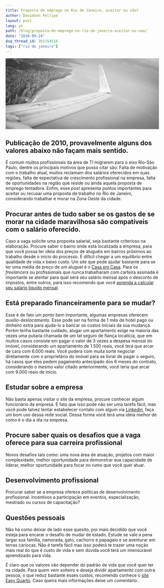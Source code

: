 ```yaml
---
title: Proposta de emprego no Rio de Janeiro, aceitar ou não?
author: Davidson Fellipe
layout: post
lang: pt
path: /blog/proposta-de-emprego-no-rio-de-janeiro-aceitar-ou-nao/
date: "2010-09-24"
dsq_thread_id: 261154516
tags: ["rio de janeiro"]
---
```


![](./praia-boa-viagem-recife.jpg)

## Publicação de 2010, provavelmente alguns dos valores abaixo não façam mais sentido.

É comum muitos profissionais da área de TI migrarem para o eixo Rio-São Paulo, dentre os principais motivos que posso citar são: Falta de motivação com o trabalho atual, muitos reclamam dos salários oferecidos em suas regiões, falta de expectativa de crescimento profissional na empresa, falta de oportunidades na região que reside ou ainda aquela proposta de emprego tentadora. Enfim, esse _post_ apresenta pontos importantes para aceitar ou recusar uma proposta de trabalho no Rio de Janeiro, considerando trabalhar e morar na Zona Oeste da cidade.

## Procurar antes de tudo saber se os gastos de se morar na cidade maravilhosa são compatíveis com o salário oferecido.

Caso a vaga solicite uma proposta salarial, seja bastante criterioso na elaboração. Procure saber o bairro onde está localizada a empresa, para que você possa ter ideia dos preços de aluguéis em bairros próximos ao trabalho desde o início do processo. É difícil chegar a um equilíbrio entre qualidade de vida x baixo custo. Um site que pode ajudar bastante para se ter uma média de preço de um aluguel é o [Casa em Casa][2]. Para os _freelancers_ ou profissionais que nunca trabalharam com carteira assinada é importante se atentar para qual será seu salário mensal após o desconto de impostos, entre outros, para isso recomendo que você [aprenda a calcular seu salário líquido mensal][3].

[2]: http://www.casaemcasa.com.br/
[3]: http://www.calculador.com.br/Trabalhista/SalarioLiquido.aspx

## Está preparado financeiramente para se mudar?

Esse é de fato um ponto bem importante, algumas empresas oferecem _auxílio-deslocamento_. Esse pode ser na forma de 1 mês de hotel pago ou dinheiro extra para ajuda-lo a bancar os custos iniciais da sua mudança. Porém tenha bastante cuidado, alugar um apartamento exige na maioria das vezes uma putaria chamada de um tal seguro de fiança locatícia, que em muitos casos consiste em pagar o valor de 3 vezes a despesa mensal do imóvel, considerando um apartamento de 1.500 reais, você terá que arcar de cara com 6.000 reais. Você poderá com muita sorte negociar diretamente com o proprietário do imóvel para se livrar de pagar o seguro, há casos que eles pedem pagamento antecipado dos 6 meses do contrato, considerando o mesmo valor citado anteriormente, você teria que arcar com 9.000 reais de início.

## Estudar sobre a empresa

Não basta apenas visitar o site da empresa, procure conhecer algum funcionário da empresa. É fato que isso pode não ser uma tarefa fácil, mas você pode talvez tentar estabelecer contato com algum via [_Linkedin_][4], faça um bom uso dessa rede social. Dessa forma você terá uma ideia melhor de como é o dia a dia na empresa.

[4]: http://www.linkedin.com/

## Procure saber quais os desafios que a vaga oferece para sua carreira profissional

Novos desafios tais como: uma nova área de atuação, projetos com maior complexidade, melhor oportunidade para demonstrar sua capacidade de liderar, melhor oportunidade para focar no rumo que você quer atuar.

## Desenvolvimento profissional

Procurar saber se a empresa oferece políticas de desenvolvimento profissional: incentivos a participação em eventos, especialização, mestrado ou cursos de capacitação?

## Questões pessoais

Não há como deixar de lado esse quesito, por mais decidido que você esteja para encarar o desafio de mudar de estado. Estude se vale a pena largar sua família, namorada, gato, cachorro e papagaio e se aventurar em terras cariocas. Não é tarefa fácil mas isso poderá te trazer uma noção mais real do que é custo de vida e sem dúvida você terá um imensurável aprendizado para vida.

É claro que os valores vão depender do padrão de vida que você quer ter na cidade. Para quem vem solteiro e deseja dividir apartamento com outra pessoa, o que reduz bastante esses custos, recomendo conhece o [site Easy Quarto][5]. Caso queira mais informações deixe um comentário.

[5]: http://www.easyquarto.com.br/
